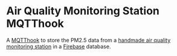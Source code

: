 # Air Quality Monitoring Station MQTThook
A [MQTThook][mqtthook] to store the PM2.5 data from a [handmade air quality monitoring station][air-quality-monitoring-station] in a [Firebase][firebase] database.

[mqtthook]: https://github.com/evanxd/mqtthook
[air-quality-monitoring-station]: https://github.com/evanxd/air-quality-monitoring-station
[firebase]: https://firebase.google.com
